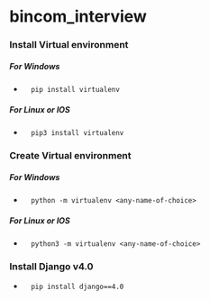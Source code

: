 # bincom_interview

### Install Virtual environment
##### For Windows
-       pip install virtualenv
##### For Linux or IOS
-       pip3 install virtualenv

### Create Virtual environment
##### For Windows
-       python -m virtualenv <any-name-of-choice>
##### For Linux or IOS
-       python3 -m virtualenv <any-name-of-choice>

### Install Django v4.0
-       pip install django==4.0
